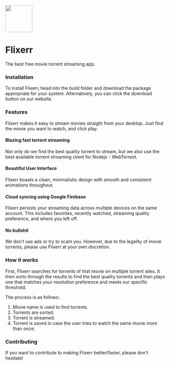 <img src="https://github.com/carlelieser/Flixerr/blob/master/assets/imgs/icon.png?raw=true=" width="85" height="85"/>

# Flixerr
The best free movie torrent streaming app.

### Installation
To install Flixerr, head into the build folder and download the package appropriate for your system. Alternatively, you can click the download button on our website.

### Features
Flixerr makes it easy to stream movies straight from your desktop. Just find the movie you want to watch, and click play.

#### Blazing fast torrent streaming
Not only do we find the best quality torrent to stream, but we also use the best available torrent streaming client for Nodejs - WebTorrent. 

#### Beautiful User Interface
Flixerr boasts a clean, minimalistic design with smooth and consistent animations throughout.

#### Cloud syncing using Google Firebase
Flixerr persists your streaming data across multiple devices on the same account. This includes favorites, recently watched, streaming quality preference, and where you left off.

#### No bullshit
We don't use ads or try to scam you. However, due to the legality of movie torrents, please use Flixerr at your own discretion.

### How it works
First, Flixerr searches for torrents of that movie on multiple torrent sites. It then sorts through the results to find the best quality torrents and then plays one that matches your resolution preference and meets our specific threshold. 

The process is as follows:
1. Movie name is used to find torrents.
2. Torrents are sorted.
3. Torrent is streamed.
4. Torrent is saved in case the user tries to watch the same movie more than once.

### Contributing
 If you want to contribute to making Flixerr better/faster, please don't hesitate!
